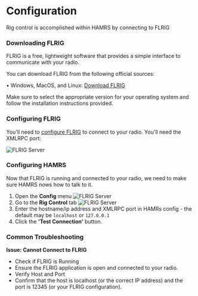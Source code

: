 # Configuration

Rig control is accomplished within HAMRS by connecting to FLRIG

### Downloading FLRIG

FLRIG is a free, lightweight software that provides a simple interface to communicate with your radio.

You can download FLRIG from the following official sources:

• Windows, MacOS, and Linux: [Download FLRIG](http://www.w1hkj.com/files/flrig/)

Make sure to select the appropriate version for your operating system and follow the installation instructions provided.


### Configuring FLRIG

You'll need to [configure FLRIG](http://www.w1hkj.com/flrig-help/initial_setup.html) to connect to your radio.
You'll need the XMLRPC port:

![FLRIG Server](/images/rig-control/flrig-server-window.png)

### Configuring HAMRS

Now that FLRIG is running and connected to your radio, we need to make sure HAMRS nows how to talk to it.

1. Open the **Config** menu
![FLRIG Server](/images/rig-control/config-menu-item.png)
2. Go to the **Rig Control** tab
![FLRIG Server](/images/rig-control/rig-control-tab.png)
3. Enter the hostname/ip address and XMLRPC port in HAMRs config - the default may be `localhost` or `127.0.0.1`
4. Click the **'Test Connection'** button.

### Common Troubleshooting
**Issue: Cannot Connect to FLRIG**

- Check if FLRIG is Running
- Ensure the FLRIG application is open and connected to your radio.
- Verify Host and Port
- Confirm that the host is localhost (or the correct IP address) and the port is 12345 (or your FLRIG configuration).
